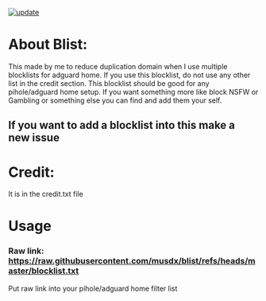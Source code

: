 [![update](https://github.com/musdx/blist/actions/workflows/rust.yml/badge.svg)](https://github.com/musdx/blist/actions/workflows/rust.yml)
# About Blist:

This made by me to reduce duplication domain when I use multiple blocklists for adguard home. If you use this blocklist, do not use any other list in the credit section. This blocklist should be good for any pihole/adguard home setup. If you want something more like block NSFW or Gambling or something else you can find and add them your self.

## If you want to add a blocklist into this make a new issue

# Credit:
It is in the credit.txt file

# Usage

### Raw link: https://raw.githubusercontent.com/musdx/blist/refs/heads/master/blocklist.txt

Put raw link into your pihole/adguard home filter list
